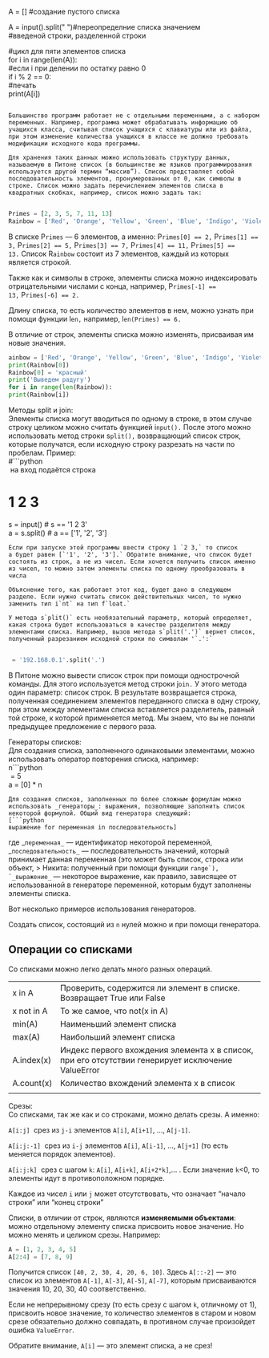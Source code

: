 A = [] #создание пустого списка  
  
A = input().split(" ")#переопределние списка значением  
#введеной строки, разделенной строки  
  
#цикл для пяти элементов списка  
for i in range(len(A)):  
#если i при делении по остатку равно 0  
if i % 2 == 0:  
#печать  
print(A[i])  
```  
  
Большинство программ работает не с отдельными переменными, а с набором переменных. Например, программа может обрабатывать информацию об учащихся класса, считывая список учащихся с клавиатуры или из файла, при этом изменение количества учащихся в классе не должно требовать модификации исходного кода программы.  
  
Для хранения таких данных можно использовать структуру данных, называемую в Питоне список (в большинстве же языков программирования используется другой термин “массив”). Список представляет собой последовательность элементов, пронумерованных от 0, как символы в строке. Список можно задать перечислением элементов списка в квадратных скобках, например, список можно задать так:  
  
```
```python  
Primes = [2, 3, 5, 7, 11, 13]  
Rainbow = ['Red', 'Orange', 'Yellow', 'Green', 'Blue', 'Indigo', 'Violet']  
```  

  
  
В списке P`rimes` — 6 элементов, а именно: P`rimes[0] == 2,` P`rimes[1] == 3,` P`rimes[2] == 5,` P`rimes[3] == 7,` P`rimes[4] == 11,` P`rimes[5] == 13.` Список R`ainbow` состоит из 7 элементов, каждый из которых является строкой.  
  
Также как и символы в строке, элементы списка можно индексировать отрицательными числами с конца, например, P`rimes[-1] == 13,` P`rimes[-6] == 2.`  
  
Длину списка, то есть количество элементов в нем, можно узнать при помощи функции l`en,` например, l`en(Primes) == 6.`  
  
В отличие от строк, элементы списка можно изменять, присваивая им новые значения.  
  
  
```python  
ainbow = ['Red', 'Orange', 'Yellow', 'Green', 'Blue', 'Indigo', 'Violet']  
print(Rainbow[0])  
Rainbow[0] = 'красный'  
print('Выведем радугу')  
for i in range(len(Rainbow)):  
print(Rainbow[i])  
```  

  
Методы split и join:  
Элементы списка могут вводиться по одному в строке, в этом случае строку целиком можно считать функцией i`nput().` После этого можно использовать метод строки s`plit(),` возвращающий список строк, которые получатся, если исходную строку разрезать на части по пробелам. Пример:  
#```python  
 на вход подаётся строка  
# 1 2 3  
s = input() # s == '1 2 3'  
a = s.split() # a == ['1', '2', '3']  
```  
Если при запуске этой программы ввести строку 1 `2 3,` то список a будет равен [`'1', '2', '3'].` Обратите внимание, что список будет состоять из строк, а не из чисел. Если хочется получить список именно из чисел, то можно затем элементы списка по одному преобразовать в числа  
  
Объяснение того, как работает этот код, будет дано в следующем разделе. Если нужно считать список действительных чисел, то нужно заменить тип i`nt` на тип f`loat.`  
  
У метода s`plit()` есть необязательный параметр, который определяет, какая строка будет использоваться в качестве разделителя между элементами списка. Например, вызов метода s`plit('.')` вернет список, полученный разрезанием исходной строки по символам '`.':`  
  
```
``` python  
 = '192.168.0.1'.split('.')  
```  
В Питоне можно вывести список строк при помощи однострочной команды. Для этого используется метод строки j`oin.` У этого метода один параметр: список строк. В результате возвращается строка, полученная соединением элементов переданного списка в одну строку, при этом между элементами списка вставляется разделитель, равный той строке, к которой применяется метод. Мы знаем, что вы не поняли предыдущее предложение с первого раза.  
  
  
Генераторы списков:  
Для создания списка, заполненного одинаковыми элементами, можно использовать оператор повторения списка, например:  
n```python  
 = 5  
a = [0] * n  
```  
Для создания списков, заполненных по более сложным формулам можно использовать _генераторы_: выражения, позволяющие заполнить список некоторой формулой. Общий вид генератора следующий:  
[```python  
выражение for переменная in последовательность]  
```  
где _`переменная_` — идентификатор некоторой переменной, _`последовательность_` — последовательность значений, который принимает данная переменная (это может быть список, строка или объект, > Никита: полученный при помощи функции ``range`), `_выражение_`` — некоторое выражение, как правило, зависящее от использованной в генераторе переменной, которым будут заполнены элементы списка.  
  
Вот несколько примеров использования генераторов.  
  
Создать список, состоящий из `n` нулей можно и при помощи генератора.  
  
## Операции со списками  
  
Со списками можно легко делать много разных операций.  
  
| | |  
| ---------- | ------------------------------------------------------------------------------------------------- |  
| x in A | Проверить, содержится ли элемент в списке. Возвращает True или False |  
| x not in A | То же самое, что not(x in A) |  
| min(A) | Наименьший элемент списка |  
| max(A) | Наибольший элемент списка |  
| A.index(x) | Индекс первого вхождения элемента x в список, при его отсутствии генерирует исключение ValueError |  
| A.count(x) | Количество вхождений элемента x в список |  
| | |  
Срезы:  
Со списками, так же как и со строками, можно делать срезы. А именно:  
  
`A[i:j]`  срез из `j-i` элементов `A[i]`, `A[i+1]`, ..., `A[j-1]`.  
  
`A[i:j:-1]`  срез из `i-j` элементов `A[i]`, `A[i-1]`, ..., `A[j+1]` (то есть меняется порядок элементов).  
  
`A[i:j:k]`  срез с шагом `k`: `A[i]`, `A[i+k]`, `A[i+2*k]`,... . Если значение `k`<0, то элементы идут в противоположном порядке.  
  
Каждое из чисел `i` или `j` может отсутствовать, что означает “начало строки” или “конец строки”  
  
Списки, в отличии от строк, являются **изменяемыми объектами**: можно отдельному элементу списка присвоить новое значение. Но можно менять и целиком срезы. Например:  
```python  
A = [1, 2, 3, 4, 5]  
A[2:4] = [7, 8, 9]  
```  
Получится список `[40, 2, 30, 4, 20, 6, 10]`. Здесь `A[::-2]` — это список из элементов `A[-1]`, `A[-3]`, `A[-5]`, `A[-7]`, которым присваиваются значения 10, 20, 30, 40 соответственно.  
  
Если не непрерывному срезу (то есть срезу с шагом `k`, отличному от 1), присвоить новое значение, то количество элементов в старом и новом срезе обязательно должно совпадать, в противном случае произойдет ошибка `ValueError`.  
  
Обратите внимание, `A[i]` — это элемент списка, а не срез!